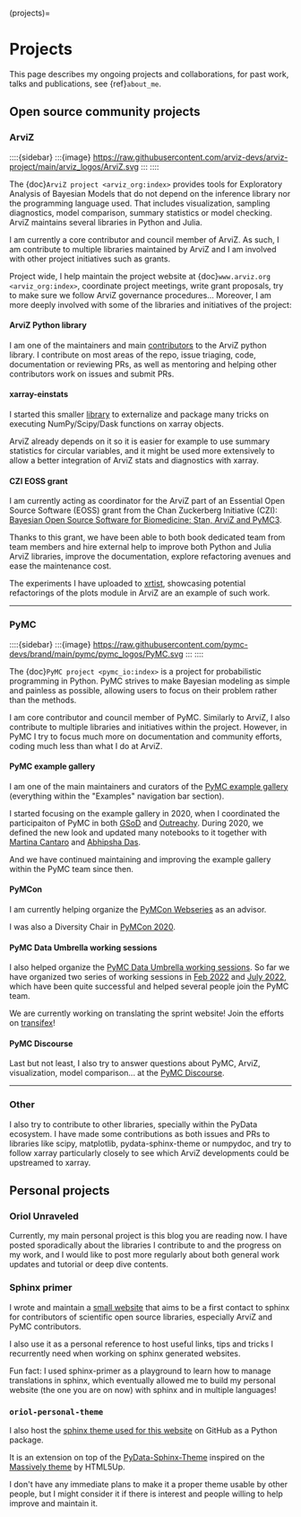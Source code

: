 (projects)=
# Projects
This page describes my ongoing projects and collaborations,
for past work, talks and publications, see {ref}`about_me`.

## Open source community projects

### ArviZ

::::{sidebar}
:::{image} https://raw.githubusercontent.com/arviz-devs/arviz-project/main/arviz_logos/ArviZ.svg
:::
::::

The {doc}`ArviZ project <arviz_org:index>` provides tools for Exploratory Analysis of Bayesian Models that do not depend on the inference library nor the programming language used.
That includes visualization, sampling diagnostics, model comparison, summary statistics or model checking. ArviZ maintains several libraries in Python and Julia.

I am currently a core contributor and council member of ArviZ.
As such, I am contribute to multiple libraries maintained by ArviZ and
I am involved with other project initiatives such as grants.

Project wide, I help maintain the project website at {doc}`www.arviz.org <arviz_org:index>`,
coordinate project meetings, write grant proposals, try to make sure we follow ArviZ governance procedures...
Moreover, I am more deeply involved with some of the libraries and initiatives of
the project:

#### ArviZ Python library
I am one of the maintainers and main [contributors](https://github.com/arviz-devs/arviz/graphs/contributors) to the ArviZ python library.
I contribute on most areas of the repo, issue triaging, code, documentation or reviewing PRs,
as well as mentoring and helping other contributors work on issues and submit PRs.

#### xarray-einstats
I started this smaller [library](https://einstats.python.arviz.org) to externalize and package many tricks
on executing NumPy/Scipy/Dask functions on xarray objects.

ArviZ already depends on it so it is easier for example to use summary statistics
for circular variables, and it might be used more extensively to allow a
better integration of ArviZ stats and diagnostics with xarray.

#### CZI EOSS grant
I am currently acting as coordinator for the ArviZ part of an Essential
Open Source Software (EOSS) grant from the Chan Zuckerberg Initiative (CZI):
[Bayesian Open Source Software for Biomedicine: Stan, ArviZ and PyMC3](https://chanzuckerberg.com/eoss/proposals/bayesian-open-source-software-for-biomedicine-stan-arviz-and-pymc3/).

Thanks to this grant, we have been able to both book dedicated team from
team members and hire external help to improve both Python and Julia
ArviZ libraries, improve the documentation, explore refactoring avenues
and ease the maintenance cost.

The experiments I have uploaded to [xrtist](https://xrtist.readthedocs.io/en/latest/),
showcasing potential refactorings of the plots module in ArviZ are an example of such work.

---

### PyMC

::::{sidebar}
:::{image} https://raw.githubusercontent.com/pymc-devs/brand/main/pymc/pymc_logos/PyMC.svg
:::
::::

The {doc}`PyMC project <pymc_io:index>` is a project for probabilistic programming in Python.
PyMC strives to make Bayesian modeling as simple and painless as possible,
allowing users to focus on their problem rather than the methods.

I am core contributor and council member of PyMC. Similarly to ArviZ,
I also contribute to multiple libraries and initiatives within the project.
However, in PyMC I try to focus much more on documentation and community efforts,
coding much less than what I do at ArviZ.

#### PyMC example gallery
I am one of the main maintainers and curators of the [PyMC example gallery](https://www.pymc.io/projects/examples/en/latest/gallery.html)
(everything within the "Examples" navigation bar section).

I started focusing on the example gallery in 2020, when I coordinated
the participaiton of PyMC in both [GSoD](https://developers.google.com/season-of-docs/docs/2021/participants) and [Outreachy](https://www.outreachy.org/).
During 2020, we defined the new look and updated many notebooks to it
together with [Martina Cantaro](https://linktr.ee/martinacantaro)
and [Abhipsha Das](https://chiral-carbon.github.io/).

And we have continued maintaining and improving the example gallery
within the PyMC team since then.

#### PyMCon
I am currently helping organize the [PyMCon Webseries](https://pymcon.com/) as an advisor.

I was also a Diversity Chair in [PyMCon 2020](https://pymc-devs.github.io/pymcon//).

#### PyMC Data Umbrella working sessions
I also helped organize the [PyMC Data Umbrella working sessions](https://pymc-data-umbrella.xyz/en/latest).
So far we have organized two series of working sessions in [Feb 2022](https://pymc-data-umbrella.xyz/en/latest/2022-02_sprint/organizers/index.html) and [July 2022](https://pymc-data-umbrella.xyz/en/latest/2022-07_sprint/sprint_parties/organizers.html),
which have been quite successful and helped several people join the PyMC team.

We are currently working on translating the sprint website! Join the efforts on
[transifex](https://explore.transifex.com/pymc/data-umbrella-sprints-website/)!

#### PyMC Discourse
Last but not least, I also try to answer questions about PyMC, ArviZ, visualization,
model comparison... at the [PyMC Discourse](https://discourse.pymc.io/).

---

### Other
I also try to contribute to other libraries, specially within the PyData ecosystem.
I have made some contributions as both issues and PRs to libraries like scipy,
matplotlib, pydata-sphinx-theme or numpydoc,
and try to follow xarray particularly closely to see which ArviZ developments
could be upstreamed to xarray.

## Personal projects

### Oriol Unraveled
Currently, my main personal project is this blog you are reading now.
I have posted sporadically about the libraries I contribute to and
the progress on my work, and I would like to post more regularly
about both general work updates and tutorial or deep dive contents.

### Sphinx primer
I wrote and maintain a [small website](https://sphinx-primer.readthedocs.io/en/latest/)
that aims to be a first contact to sphinx for contributors of scientific open
source libraries, especially ArviZ and PyMC contributors.

I also use it as a personal reference to host useful links, tips and tricks
I recurrently need when working on sphinx generated websites.

Fun fact: I used sphinx-primer as a playground to learn how to manage translations
in sphinx, which eventually allowed me to build my personal website
(the one you are on now) with sphinx and in multiple languages!

### `oriol-personal-theme`
I also host the [sphinx theme used for this website](https://github.com/OriolAbril/oriol-personal-theme) on GitHub as a Python package.

It is an extension on top of the [PyData-Sphinx-Theme](https://pydata-sphinx-theme.readthedocs.io/en/stable/) inspired on the [Massively theme](https://html5up.net/massively) by HTML5Up.

I don't have any immediate plans to make it a proper theme usable by other people,
but I might consider it if there is interest and people willing to help improve
and maintain it.

